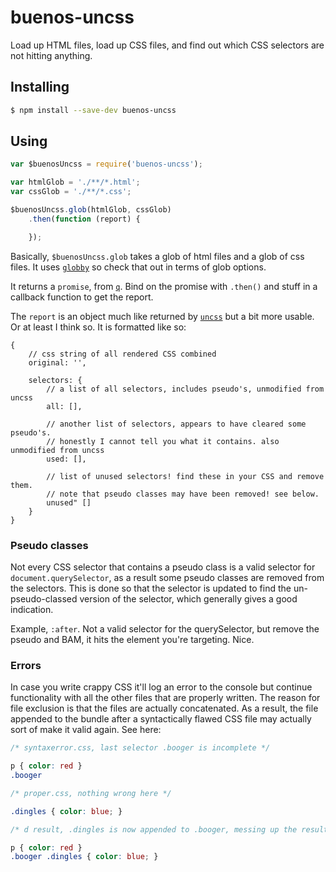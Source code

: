 # buenos-uncss

Load up HTML files, load up CSS files, and find out which CSS selectors are not hitting anything. 

## Installing

```bash
$ npm install --save-dev buenos-uncss
```

## Using

```javascript
var $buenosUncss = require('buenos-uncss');

var htmlGlob = './**/*.html';
var cssGlob = './**/*.css';

$buenosUncss.glob(htmlGlob, cssGlob)
    .then(function (report) {

    });

```

Basically, `$buenosUncss.glob` takes a glob of html files and a glob of css files. 
It uses [`globby`](//npmjs.com/package/globby) so check that out in terms of glob options.
 
It returns a `promise`, from [`q`](//npmjs.com/package/q). Bind on the promise with `.then()` and stuff in a callback function to get the report.
 
The `report` is an object much like returned by [`uncss`](//npmjs.com/package/uncss) but a bit more usable. Or at least I think so. It is formatted like so:

```
{
    // css string of all rendered CSS combined
    original: '', 
    
    selectors: {
        // a list of all selectors, includes pseudo's, unmodified from uncss
        all: [],
        
        // another list of selectors, appears to have cleared some pseudo's.
        // honestly I cannot tell you what it contains. also unmodified from uncss
        used: [],
        
        // list of unused selectors! find these in your CSS and remove them.
        // note that pseudo classes may have been removed! see below.
        unused" []
    }
}
```

### Pseudo classes

Not every CSS selector that contains a pseudo class is a valid selector for `document.querySelector`, as a result some pseudo classes are removed from the selectors. This is done so that the selector is updated to find the un-pseudo-classed version of the selector, which generally gives a good indication. 

Example, `:after`. Not a valid selector for the querySelector, but remove the pseudo and BAM, it hits the element you're targeting. Nice.

### Errors

In case you write crappy CSS it'll log an error to the console but continue functionality with all the other files that are properly written. The reason for file exclusion is that the files are actually concatenated. As a result, the file appended to the bundle after a syntactically flawed CSS file may actually sort of make it valid again. See here:

```css
/* syntaxerror.css, last selector .booger is incomplete */

p { color: red }
.booger 
```

```css
/* proper.css, nothing wrong here */

.dingles { color: blue; }
```

```css
/* d result, .dingles is now appended to .booger, messing up the result */

p { color: red }
.booger .dingles { color: blue; }
```
